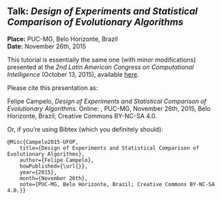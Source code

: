 ## Talk: _Design of Experiments and Statistical Comparison of Evolutionary Algorithms_  
**Place:** PUC-MG, Belo Horizonte, Brazil  
**Date:** November 26th, 2015

This tutorial is essentially the same one (with minor modifications) presented at the _2nd Latin American Congress on Computational Intelligence_ (October 13, 2015), available [here](https://github.com/fcampelo/presentations/tree/master/LASCI2015).

Please cite this presentation as:

Felipe Campelo, _Design of Experiments and Statistical Comparison of Evolutionary Algorithms_. Online: [](), PUC-MG, November 26th, 2015, Belo Horizonte, Brazil; Creative Commons BY-NC-SA 4.0.

Or, if you’re using Bibtex (which you definitely should):

```
@Misc{Campelo2015-UFOP,
	title={Design of Experiments and Statistical Comparison of Evolutionary Algorithms},
	author={Felipe Campelo},
	howPublished={\url{}},
	year={2015},
	month={November 26th},
	note={PUC-MG, Belo Horizonte, Brazil; Creative Commons BY-NC-SA 4.0.}}
```
